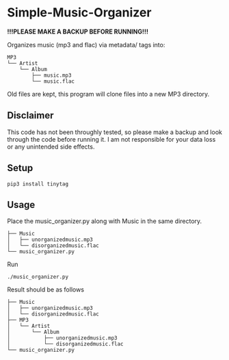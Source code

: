 # Simple-Music-Organizer

**!!!PLEASE MAKE A BACKUP BEFORE RUNNING!!!**

Organizes music (mp3 and flac) via metadata/ tags into:

```
MP3
└── Artist
    └── Album
        ├── music.mp3
        └── music.flac
```

Old files are kept, this program will clone files into a new MP3 directory.

## Disclaimer

This code has not been throughly tested, so please make a backup and look through the code before running it.  I am not responsible for your data loss or any unintended side effects.

## Setup

```
pip3 install tinytag
```

## Usage

Place the music_organizer.py along with Music in the same directory.

```
├── Music
│   ├── unorganizedmusic.mp3
│   └── disorganizedmusic.flac
└── music_organizer.py
```
Run

```
./music_organizer.py
```

Result should be as follows
```
├── Music
│   ├── unorganizedmusic.mp3
│   └── disorganizedmusic.flac
├── MP3
│   └── Artist
│       └── Album
│           ├── unorganizedmusic.mp3
│           └── disorganizedmusic.flac
└── music_organizer.py
```
